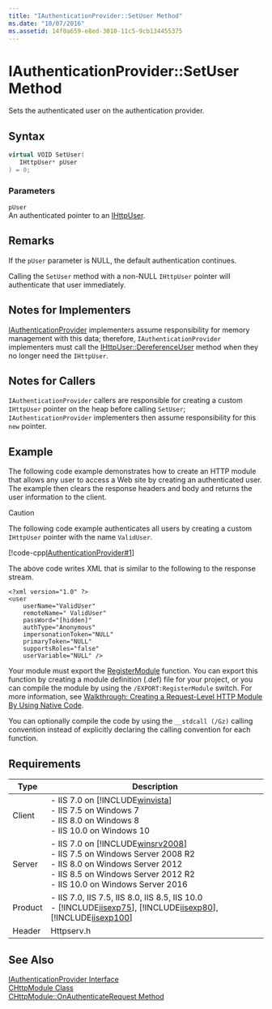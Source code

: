 ```yaml
---
title: "IAuthenticationProvider::SetUser Method"
ms.date: "10/07/2016"
ms.assetid: 14f0a659-e8ed-3010-11c5-9cb134455375
---
```

# IAuthenticationProvider::SetUser Method
Sets the authenticated user on the authentication provider.  
  
## Syntax  
  
```cpp  
virtual VOID SetUser(  
   IHttpUser* pUser  
) = 0;  
```  
  
### Parameters  
 `pUser`  
 An authenticated pointer to an [IHttpUser](../../web-development-reference/native-code-api-reference/ihttpuser-interface.md).  
  
## Remarks  
 If the `pUser` parameter is NULL, the default authentication continues.  
  
 Calling the `SetUser` method with a non-NULL `IHttpUser` pointer will authenticate that user immediately.  
  
## Notes for Implementers  
 [IAuthenticationProvider](../../web-development-reference/native-code-api-reference/iauthenticationprovider-interface.md) implementers assume responsibility for memory management with this data; therefore, `IAuthenticationProvider` implementers must call the [IHttpUser::DereferenceUser](../../web-development-reference/native-code-api-reference/ihttpuser-dereferenceuser-method.md) method when they no longer need the `IHttpUser`.  
  
## Notes for Callers  
 `IAuthenticationProvider` callers are responsible for creating a custom `IHttpUser` pointer on the heap before calling `SetUser`; `IAuthenticationProvider` implementers then assume responsibility for this `new` pointer.  
  
## Example  
 The following code example demonstrates how to create an HTTP module that allows any user to access a Web site by creating an authenticated user. The example then clears the response headers and body and returns the user information to the client.  
  
> [!CAUTION]
>  The following code example authenticates all users by creating a custom `IHttpUser` pointer with the name `ValidUser`.  
  
 [!code-cpp[IAuthenticationProvider#1](../../../samples/snippets/cpp/VS_Snippets_IIS/IIS7/IAuthenticationProvider/cpp/SetUser.cpp#1)]  
  
 The above code writes XML that is similar to the following to the response stream.  
  
```  
<?xml version="1.0" ?>  
<user   
    userName="ValidUser"   
    remoteName=" ValidUser"   
    passWord="[hidden]"   
    authType="Anonymous"   
    impersonationToken="NULL"   
    primaryToken="NULL"   
    supportsRoles="false"   
    userVariable="NULL" />  
```  
  
 Your module must export the [RegisterModule](../../web-development-reference/native-code-api-reference/pfn-registermodule-function.md) function. You can export this function by creating a module definition (.def) file for your project, or you can compile the module by using the `/EXPORT:RegisterModule` switch. For more information, see [Walkthrough: Creating a Request-Level HTTP Module By Using Native Code](../../web-development-reference/native-code-development-overview/walkthrough-creating-a-request-level-http-module-by-using-native-code.md).  
  
 You can optionally compile the code by using the `__stdcall (/Gz)` calling convention instead of explicitly declaring the calling convention for each function.  
  
## Requirements  
  
|Type|Description|  
|----------|-----------------|  
|Client|-   IIS 7.0 on [!INCLUDE[winvista](../../wmi-provider/includes/winvista-md.md)]<br />-   IIS 7.5 on Windows 7<br />-   IIS 8.0 on Windows 8<br />-   IIS 10.0 on Windows 10|  
|Server|-   IIS 7.0 on [!INCLUDE[winsrv2008](../../wmi-provider/includes/winsrv2008-md.md)]<br />-   IIS 7.5 on Windows Server 2008 R2<br />-   IIS 8.0 on Windows Server 2012<br />-   IIS 8.5 on Windows Server 2012 R2<br />-   IIS 10.0 on Windows Server 2016|  
|Product|-   IIS 7.0, IIS 7.5, IIS 8.0, IIS 8.5, IIS 10.0<br />-   [!INCLUDE[iisexp75](../../web-development-reference/native-code-api-reference/includes/iisexp75-md.md)], [!INCLUDE[iisexp80](../../web-development-reference/native-code-api-reference/includes/iisexp80-md.md)], [!INCLUDE[iisexp100](../../web-development-reference/native-code-api-reference/includes/iisexp100-md.md)]|  
|Header|Httpserv.h|  
  
## See Also  
 [IAuthenticationProvider Interface](../../web-development-reference/native-code-api-reference/iauthenticationprovider-interface.md)   
 [CHttpModule Class](../../web-development-reference/native-code-api-reference/chttpmodule-class.md)   
 [CHttpModule::OnAuthenticateRequest Method](../../web-development-reference/native-code-api-reference/chttpmodule-onauthenticaterequest-method.md)